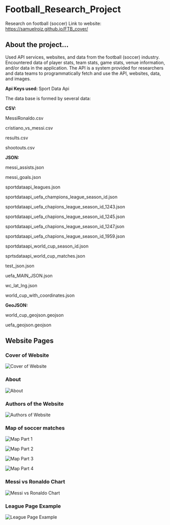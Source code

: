 # Football_Research_Project
Research on football (soccer) 
Link to website: https://samuelroiz.github.io/FTB_cover/

## About the project...

Used API services, websites, and data from the football (soccer) industry. Encountered data of player stats, team stats, game stats, venue information, and/or data in the application. The API is a system provided for researchers and data teams to programmatically fetch and use the API, websites, data, and images.

<b> Api Keys used: </b> 
Sport Data Api

The data base is formed by several data:

<b> CSV: </b>
<p> MessiRonaldo.csv </p>
<p> cristiano_vs_messi.csv  </p> 
<p> results.csv </p> 
<p> shootouts.csv </p> 

<b> JSON: </b>
<p> messi_assists.json  </p> 
<p> messi_goals.json </p> 
<p> sportdataapi_leagues.json </p> 
<p> sportdataapi_uefa_champions_league_season_id.json </p> 
<p> sportdataapi_uefa_chapions_league_season_id_1243.json </p> 
<p> sportdataapi_uefa_chapions_league_season_id_1245.json </p> 
<p> sportdataapi_uefa_chapions_league_season_id_1247.json </p> 
<p> sportdataapi_uefa_chapions_league_season_id_1959.json </p> 
<p> sportdataapi_world_cup_season_id.json </p> 
<p> sprtsdataapi_world_cup_matches.json </p> 
<p> test_json.json </p> 
<p> uefa_MAIN_JSON.json </p> 
<p> wc_lat_lng.json </p> 
<p> world_cup_with_coordinates.json </p> 

<b> GeoJSON: </b>
<p> world_cup_geojson.geojson  </p> 
<p> uefa_geojson.geojson </p> 

## Website Pages

### Cover of Website

![Cover of Website](https://github.com/samuelroiz/Football_Research_Project/blob/main/Sven_Football/images/index_html_cover.png)


### About

![About](https://github.com/samuelroiz/Football_Research_Project/blob/main/Sven_Football/images/about_html.png)

### Authors of the Website

![Authors of Website](https://github.com/samuelroiz/Football_Research_Project/blob/main/Sven_Football/images/authors_html.png)


### Map of soccer matches

![Map Part 1](https://github.com/samuelroiz/Football_Research_Project/blob/main/Sven_Football/images/map_part_1.png)

![Map Part 2](https://github.com/samuelroiz/Football_Research_Project/blob/main/Sven_Football/images/map_part_2.png)

![Map Part 3](https://github.com/samuelroiz/Football_Research_Project/blob/main/Sven_Football/images/map_part_3.png)

![Map Part 4](https://github.com/samuelroiz/Football_Research_Project/blob/main/Sven_Football/images/map_part_4.png)

### Messi vs Ronaldo Chart

![Messi vs Ronaldo Chart](https://github.com/samuelroiz/Football_Research_Project/blob/main/Sven_Football/images/messi_ronaldo_chart.png)

### League Page Example

![League Page Example](https://github.com/samuelroiz/Football_Research_Project/blob/main/Sven_Football/images/league_example.png)

